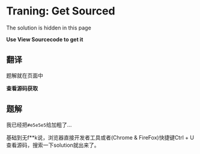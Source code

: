 # Traning: Get Sourced

The solution is hidden in this page

**Use View Sourcecode to get it**

## 翻译

题解就在页面中

**查看源码获取**

## 题解

我已经把`#e5e5e5`给加粗了...

基础到无f\*\*k说，浏览器直接开发者工具或者(Chrome & FireFox)快捷键Ctrl + U查看源码，搜索一下solution就出来了。

